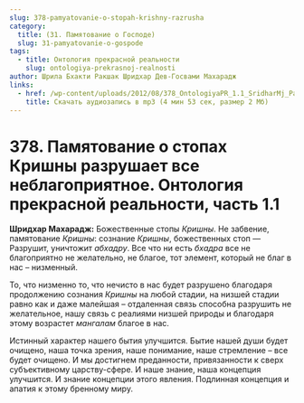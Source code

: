 ```yaml
---
slug: 378-pamyatovanie-o-stopah-krishny-razrusha
category:
  title: (31. Памятование о Господе)
  slug: 31-pamyatovanie-o-gospode
tags:
  - title: Онтология прекрасной реальности
    slug: ontologiya-prekrasnoj-realnosti
author: Шрила Бхакти Ракшак Шридхар Дев-Госвами Махарадж
links:
  - href: /wp-content/uploads/2012/08/378_OntologiyaPR_1.1_SridharMj_Pamyatovaniye_o_stopah_Krishny_razrushayet_vse_neblagopriyatnoe.mp3
    title: Скачать аудиозапись в mp3 (4 мин 53 сек, размер 2 Мб)
---
```


# 378. Памятование о стопах Кришны разрушает все неблагоприятное. Онтология прекрасной реальности, часть 1.1

**Шридхар Махарадж:** Божественные стопы *Кришны*. Не забвение, памятование *Кришны*: сознание *Кришны*, божественных стоп — Разрушит, уничтожит *абхадру*. Все что ни есть *бхадра* все не благоприятно не желательно, не благое, тот элемент, который не благ в нас – низменный.

То, что низменно то, что нечисто в нас будет разрушено благодаря продолжению сознания *Кришны* на любой стадии, на низшей стадии равно как и даже малейшая – отдаленная связь способна разрушить не желательное, нашу связь с реалиями низшей природы и благодаря этому возрастет *мангалам* благое в нас.

Истинный характер нашего бытия улучшится. Бытие нашей души будет очищено, наша точка зрения, наше понимание, наше стремление – все будет очищено. И мы достигнем преданности, привязанности к сверх субъективному царству-сфере. И наше знание, наша концепция улучшится. И знание концепции этого явления. Подлинная концепция и апатия к этому бренному миру.

